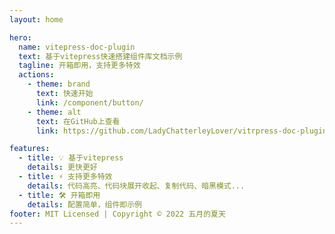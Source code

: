 ```yaml
---
layout: home

hero:
  name: vitepress-doc-plugin
  text: 基于vitepress快速搭建组件库文档示例
  tagline: 开箱即用，支持更多特效
  actions:
    - theme: brand
      text: 快速开始
      link: /component/button/
    - theme: alt
      text: 在GitHub上查看
      link: https://github.com/LadyChatterleyLover/vitrpress-doc-plugin

features:
  - title: 💡 基于vitepress
    details: 更快更好
  - title: ⚡️ 支持更多特效
    details: 代码高亮、代码块展开收起、复制代码、暗黑模式...
  - title: 🛠️ 开箱即用
    details: 配置简单，组件即示例
footer: MIT Licensed | Copyright © 2022 五月的夏天
---
```

